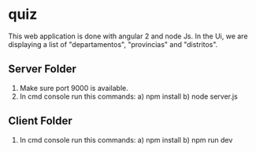 # quiz
This  web application  is done with angular 2 and node Js.
In  the Ui, we are displaying a list of "departamentos", "provincias" and "distritos".

Server Folder
-------------
1. Make sure port 9000 is available.
2. In cmd console run this commands:
    a) npm install
    b) node server.js

Client Folder
-------------
1. In cmd console run this commands:
    a) npm install
    b) npm run dev
